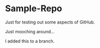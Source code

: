# Sample-Repo

Just for testing out some aspects of GitHub.

Just mooching around...

I added this to a branch.

